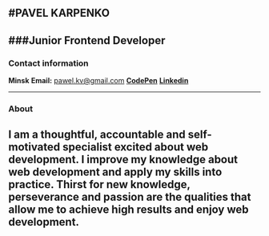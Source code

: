 #PAVEL KARPENKO
---
###Junior Frontend Developer
---

### Contact information

__Minsk__
__Email:__ pawel.kv@gmail.com
[__CodePen__](https://codepen.io/paww118822)
[__Linkedin__](https://www.linkedin.com/in/pavel-karpenko-74a79625a)

---

### About

I am a thoughtful, accountable and self-motivated specialist excited about web development.
I improve my knowledge about web development and apply my skills into practice.
Thirst for new knowledge, perseverance and passion are the qualities that allow me to achieve high results and enjoy web development.
---

